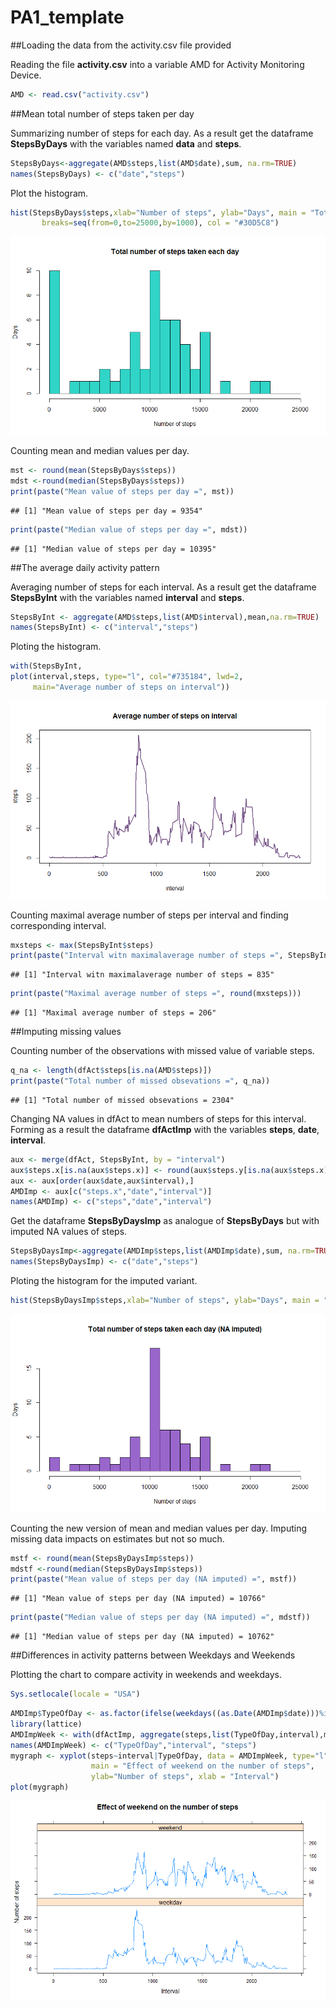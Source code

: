 # PA1_template

##Loading the data from the activity.csv file provided

Reading the file **activity.csv** into a variable AMD for Activity Monitoring Device.


```r
AMD <- read.csv("activity.csv")
```

##Mean total number of steps taken per day

Summarizing number of steps for each day. As a result get the dataframe **StepsByDays** with the variables named **data** and **steps**.


```r
StepsByDays<-aggregate(AMD$steps,list(AMD$date),sum, na.rm=TRUE)
names(StepsByDays) <- c("date","steps")
```

Plot the histogram.


```r
hist(StepsByDays$steps,xlab="Number of steps", ylab="Days", main = "Total number of steps taken each day", 
       breaks=seq(from=0,to=25000,by=1000), col = "#30D5C8")
```

![](Plot1.png)

Counting mean and median values per day.


```r
mst <- round(mean(StepsByDays$steps))
mdst <-round(median(StepsByDays$steps))
print(paste("Mean value of steps per day =", mst))
```

```
## [1] "Mean value of steps per day = 9354"
```

```r
print(paste("Median value of steps per day =", mdst))
```

```
## [1] "Median value of steps per day = 10395"
```

##The average daily activity pattern

Averaging number of steps for each interval. As a result get the dataframe **StepsByInt** with the variables named **interval** and **steps**.


```r
StepsByInt <- aggregate(AMD$steps,list(AMD$interval),mean,na.rm=TRUE)
names(StepsByInt) <- c("interval","steps")
```

Ploting the histogram.


```r
with(StepsByInt, 
plot(interval,steps, type="l", col="#735184", lwd=2,
     main="Average number of steps on interval"))
```

![](Plot2.png)

Counting maximal average number of steps per interval and finding corresponding interval.


```r
mxsteps <- max(StepsByInt$steps)
print(paste("Interval witn maximalaverage number of steps =", StepsByInt[StepsByInt$steps==mxsteps,1]))    
```

```
## [1] "Interval witn maximalaverage number of steps = 835"
```

```r
print(paste("Maximal average number of steps =", round(mxsteps)))
```

```
## [1] "Maximal average number of steps = 206"
```

##Imputing missing values

Counting number of the observations with missed value of variable steps.


```r
q_na <- length(dfAct$steps[is.na(AMD$steps)])
print(paste("Total number of missed obsevations =", q_na))
```

```
## [1] "Total number of missed obsevations = 2304"
```


Changing NA values in dfAct to mean numbers of steps for this interval. Forming as a result the dataframe **dfActImp** with the variables **steps**, **date**, **interval**.


```r
aux <- merge(dfAct, StepsByInt, by = "interval")
aux$steps.x[is.na(aux$steps.x)] <- round(aux$steps.y[is.na(aux$steps.x)])
aux <- aux[order(aux$date,aux$interval),]
AMDImp <- aux[c("steps.x","date","interval")]
names(AMDImp) <- c("steps","date","interval")
```

Get the dataframe **StepsByDaysImp** as analogue of **StepsByDays** but with imputed NA values of steps.


```r
StepsByDaysImp<-aggregate(AMDImp$steps,list(AMDImp$date),sum, na.rm=TRUE)
names(StepsByDaysImp) <- c("date","steps")
```

Ploting the histogram for the imputed variant.


```r
hist(StepsByDaysImp$steps,xlab="Number of steps", ylab="Days", main = "Total number of steps taken each day (NA imputed)", breaks=seq(from=0,to=25000,by=1000), col = "#9966CC")
```

![](Plot3.png)

Counting the new version of mean and median values per day. Imputing missing data impacts on estimates but not so much.


```r
mstf <- round(mean(StepsByDaysImp$steps))
mdstf <-round(median(StepsByDaysImp$steps))
print(paste("Mean value of steps per day (NA imputed) =", mstf))
```

```
## [1] "Mean value of steps per day (NA imputed) = 10766"
```

```r
print(paste("Median value of steps per day (NA imputed) =", mdstf))
```

```
## [1] "Median value of steps per day (NA imputed) = 10762"
```

##Differences in activity patterns between Weekdays and Weekends

Plotting the chart to compare activity in weekends and weekdays.

```r
Sys.setlocale(locale = "USA")
```

```r
AMDImp$TypeOfDay <- as.factor(ifelse(weekdays((as.Date(AMDImp$date)))%in%c("Saturday","Sunday"),"weekend","weekday"))
library(lattice)
AMDImpWeek <- with(dfActImp, aggregate(steps,list(TypeOfDay,interval),mean))
names(AMDImpWeek) <- c("TypeOfDay","interval", "steps") 
mygraph <- xyplot(steps~interval|TypeOfDay, data = AMDImpWeek, type="l", layout=c(1,2),
                  main = "Effect of weekend on the number of steps",
                  ylab="Number of steps", xlab = "Interval")
plot(mygraph)
```

![](Plot4.png)
